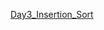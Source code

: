 [Day3_Insertion_Sort](https://www.linkedin.com/feed/update/urn:li:ugcPost:7388589438207045632/https://www.linkedin.com/feed/update/urn:li:ugcPost:7388589438207045632/https://www.linkedin.com/feed/update/urn:li:ugcPost:7388589438207045632/)

```

```
